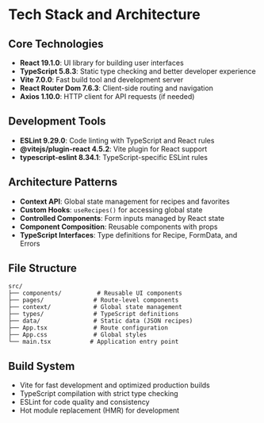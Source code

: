 # Tech Stack and Architecture

## Core Technologies
- **React 19.1.0**: UI library for building user interfaces
- **TypeScript 5.8.3**: Static type checking and better developer experience
- **Vite 7.0.0**: Fast build tool and development server
- **React Router Dom 7.6.3**: Client-side routing and navigation
- **Axios 1.10.0**: HTTP client for API requests (if needed)

## Development Tools
- **ESLint 9.29.0**: Code linting with TypeScript and React rules
- **@vitejs/plugin-react 4.5.2**: Vite plugin for React support
- **typescript-eslint 8.34.1**: TypeScript-specific ESLint rules

## Architecture Patterns
- **Context API**: Global state management for recipes and favorites
- **Custom Hooks**: `useRecipes()` for accessing global state
- **Controlled Components**: Form inputs managed by React state
- **Component Composition**: Reusable components with props
- **TypeScript Interfaces**: Type definitions for Recipe, FormData, and Errors

## File Structure
```
src/
├── components/          # Reusable UI components
├── pages/              # Route-level components
├── context/            # Global state management
├── types/              # TypeScript definitions
├── data/               # Static data (JSON recipes)
├── App.tsx             # Route configuration
├── App.css             # Global styles
└── main.tsx           # Application entry point
```

## Build System
- Vite for fast development and optimized production builds
- TypeScript compilation with strict type checking
- ESLint for code quality and consistency
- Hot module replacement (HMR) for development